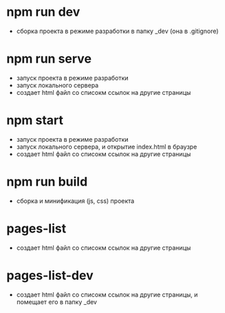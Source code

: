 # npm run dev
- сборка проекта в режиме разработки в папку _dev (она в .gitignore)
# npm run serve
- запуск проекта в режиме разработки
- запуск локального сервера
- создает html файл со списокм ссылок на другие страницы
# npm start
- запуск проекта в режиме разработки
- запуск локального сервера, и открытие index.html в браузре
- создает html файл со списокм ссылок на другие страницы
# npm run build
- сборка и минификация (js, css) проекта
# pages-list
- создает html файл со списокм ссылок на другие страницы
# pages-list-dev
- создает html файл со списокм ссылок на другие страницы, и помещает его в папку _dev